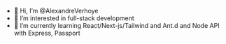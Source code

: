 - 👋 Hi, I’m @AlexandreVerhoye
- 👀 I’m interested in full-stack development
- 🌱 I’m currently learning React/Next-js/Tailwind and Ant.d and Node API with Express, Passport

<!---
AlexandreVerhoye/AlexandreVerhoye is a ✨ special ✨ repository because its `README.md` (this file) appears on your GitHub profile.
You can click the Preview link to take a look at your changes.
--->

